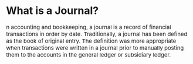 <h1>What is a Journal?</h1>
<p style="font-size:15px">n accounting and bookkeeping, a journal is a record of financial transactions in order by date. 
Traditionally, a journal has been defined as the book of original entry. The definition was more appropriate when transactions were
written in a journal prior to manually posting them to the accounts in the general ledger or subsidiary ledger.</p>
